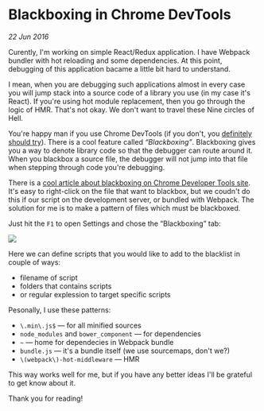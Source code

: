 # Blackboxing in Chrome DevTools

_22 Jun 2016_

Curently, I'm working on simple React/Redux application. I have Webpack bundler with hot reloading and some dependencies. At this point, debugging of this application bacame a little bit hard to understand.

I mean, when you are debugging such applications almost in every case you will jump stack into a source code of a library you use (in my case it's React). If you're using hot module replacement, then you go through the logic of HMR. That's not okay. We don't want to travel these Nine circles of Hell.

You're happy man if you use Chrome DevTools (if you don't, you [definitely should try][devtools]). There is a cool feature called _“Blackboxing”_. Blackboxing gives you a way to denote library code so that the debugger can route around it. When you blackbox a source file, the debugger will not jump into that file when stepping through code you're debugging.

There is a [cool article about blackboxing on Chrome Developer Tools site][blackboxing]. It's easy to right-click on the file that want to blackbox, but we coudn't do this if our script on the development server, or bundled with Webpack. The solution for me is to make a pattern of files which must be blackboxed.

Just hit the `F1` to open Settings and chose the “Blackboxing” tab:

![](http://i.imgur.com/nO0MwnK.png)

Here we can define scripts that you would like to add to the blacklist in couple of ways:

* filename of script
* folders that contains scripts
* or regular explession to target specific scripts

Pesonally, I use these patterns:

* `\.min\.js$` — for all minified sources
* `node_modules` and `bower_component` — for dependencies
* `~` — home for dependecies in Webpack bundle
* `bundle.js` — it's a bundle itself (we use sourcemaps, don't we?)
* `\(webpack\)-hot-middleware` — HMR

This way works well for me, but if you have any better ideas I'll be grateful to get know about it.

Thank you for reading!

<!-- References -->

[devtools]: https://developers.google.com/web/tools/chrome-devtools/
[blackboxing]: https://developer.chrome.com/devtools/docs/blackboxing
